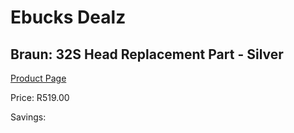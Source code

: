 
# Ebucks Dealz
## Braun: 32S Head Replacement Part - Silver
[Product Page](https://www.ebucks.com/web/shop/productSelected.do?prodId=627543320&catId=1186081080)

Price: R519.00

Savings: 


	